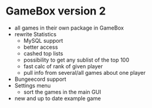 # GameBox version 2

* all games in their own package in GameBox
* rewrite Statistics
  * MySQL support
  * better access
  * cashed top lists
  * possibility to get any sublist of the top 100
  * fast calc of rank of given player
  * pull info from several/all games about one player
* Bungeecord support
* Settings menu
  * sort the games in the main GUI
* new and up to date example game

